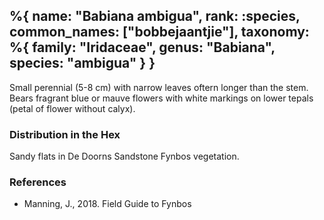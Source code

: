 %{
    name: "Babiana ambigua",
    rank: :species,
    common_names: ["bobbejaantjie"],
    taxonomy: %{
        family: "Iridaceae",
        genus: "Babiana",
        species: "ambigua"
    }
}
---

Small perennial (5-8 cm) with narrow leaves oftern longer than the stem. Bears fragrant blue or mauve flowers with white markings on lower tepals (petal of flower without calyx).

<!-- read more -->

### Distribution in the Hex

Sandy flats in De Doorns Sandstone Fynbos vegetation.

### References

* Manning, J., 2018. Field Guide to Fynbos